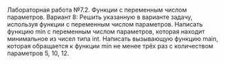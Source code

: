 Лабораторная работа №7.2. Функции с переменным числом параметров. Вариант 8: Решить указанную в варианте задачу, используя функции с переменным числом параметров. Написать функцию min с переменным числом параметров, которая находит минимальное из чисел типа int. Написать вызывающую функцию main, которая обращается к функции min не менее трёх раз с количеством параметров 5, 10, 12.
